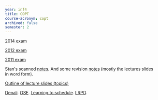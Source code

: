 ```yaml
---
year: inf4
title: COPT
course-acronym: copt
archived: false
semester: 2
---
```


​[2014 exam](https://docs.google.com/document/d/10hs9AGIJ5fuCOXMDrb46YOaItCrvx0wRqNeooFWrpeU/edit?usp=sharing)

[2012 exam](https://docs.google.com/document/d/1hqMA28H8J8GtbvVlWoo5miE-j1mx7CecMpeXfnnDim4/edit?usp=sharing)

[2011 exam](https://docs.google.com/document/d/1lcqWbTtOWQk6amT1xo76jAEu1XTSswBC1jemmUuLPhw/edit?usp=sharing)

Stan's scanned [notes](https://docs.google.com/file/d/0B_exFOWJp3ukcURFTzdBVUJhQTA/edit?usp=sharing). And some revision [notes](https://docs.google.com/document/d/1F4WL5myd6CRLseceIEDZEPG_UDZDxLOAdUulbqKvPhI/edit?usp=sharing) (mostly the lectures slides in word form).

[Outline of lecture slides (topics)](https://docs.google.com/document/d/1OkLSuOg0oT-lajNHDp8-EgY_z_WVhxEh3vfRjAVPjEE/edit?usp=sharing)

[Denali](http://www.rjoshi.org/bio/papers/PLDI2002.pdf). [OSE](http://liberty.princeton.edu/Publications/cgo1_ose.pdf). [Learning to schedule](http://www.eecis.udel.edu/~cavazos/nips-sl2-final.pdf). [LRPD](http://citeseerx.ist.psu.edu/viewdoc/download?doi=10.1.1.9.6622&rep=rep1&type=pdf).
